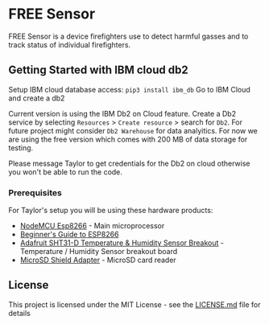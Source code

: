 # FREE Sensor

FREE Sensor is a device firefighters use to detect harmful gasses and to track status of individual firefighters. 

## Getting Started with IBM cloud db2

Setup IBM cloud database access: 
`pip3 install ibm_db`
Go to IBM Cloud and create a db2 

Current version is using the IBM Db2 on Cloud feature. 
Create a Db2 service by selecting `Resources` > `Create resource` > search for `Db2`. 
For future project might consider `Db2 Warehouse` for data analyitics. For now we are using the free version which comes with 200 MB of data storage for testing.

Please message Taylor to get credentials for the Db2 on cloud otherwise you won't be able to run the code.

### Prerequisites

For Taylor's setup you will be using these hardware products:

* [NodeMCU Esp8266](https://www.handsontec.com/pdf_learn/esp8266-V10.pdf) - Main microprocessor
* [Beginner's Guide to ESP8266](https://tttapa.github.io/ESP8266/Chap01%20-%20ESP8266.html)
* [Adafruit SHT31-D Temperature & Humidity Sensor Breakout](https://learn.adafruit.com/adafruit-sht31-d-temperature-and-humidity-sensor-breakout/assembly) - Temperature / Humidity Sensor breakout board
* [MicroSD Shield Adapter](https://www.ebay.com/i/173320605763?chn=ps&norover=1&mkevt=1&mkrid=711-117182-37290-0&mkcid=2&itemid=173320605763&targetid=503482151964&device=c&adtype=pla&googleloc=9032020&poi=&campaignid=1669934825&adgroupid=65058350099&rlsatarget=pla-503482151964&abcId=1139296&merchantid=6296724&gclid=CjwKCAjw6vvoBRBtEiwAZq-T1Y8n93J3ntjJk5OjkONkjNmSt5mo_SL-G2_fFggtqFEAWhj9vSMNGxoCKKIQAvD_BwE) - MicroSD card reader

## License

This project is licensed under the MIT License - see the [LICENSE.md](LICENSE.md) file for details